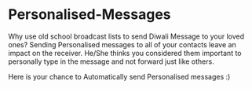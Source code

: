 # Personalised-Messages

Why use old school broadcast lists to send Diwali Message to your loved ones? Sending Personalised messages to all of your contacts leave an impact on the receiver. He/She thinks you considered them important to personally type in the message and not forward just like others.

Here is your chance to Automatically send Personalised messages :)


